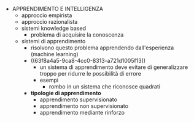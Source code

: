 - APPRENDIMENTO E INTELLIGENZA
	- approccio empirista
	- approccio razionalista
	- sistemi knowledge based
		- problema di acquisire la conoscenza
	- sistemi di apprendimento
		- risolvono questo problema apprendendo dall'esperienza (machine learning)
		- ((63f8a4a5-9ca8-4cc0-8313-a721d1005f13))
			- un sistema di apprendimento deve evitare di generalizzare troppo per ridurre le possibilità di errore
			- esempi
				- rombo in un sistema che riconosce quadrati
		- **tipologie di apprendimento**
			- apprendimento supervisionato
			- apprendimento non supervisionato
			- apprendimento mediante rinforzo